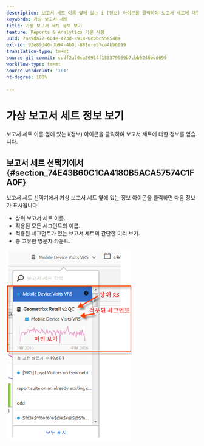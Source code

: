 ```yaml
---
description: 보고서 세트 이름 옆에 있는 i (정보) 아이콘을 클릭하여 보고서 세트에 대한 정보를 얻습니다.
keywords: 가상 보고서 세트
title: 가상 보고서 세트 정보 보기
feature: Reports & Analytics 기본 사항
uuid: 7aa9da77-604e-473d-a914-6c0bc558548a
exl-id: 92e89d40-db94-4b0c-881e-e57ca4bb6999
translation-type: tm+mt
source-git-commit: cddf2a76ca36914f133379959b7cbb5246bdd695
workflow-type: tm+mt
source-wordcount: '101'
ht-degree: 100%

---
```


# 가상 보고서 세트 정보 보기

보고서 세트 이름 옆에 있는 i(정보) 아이콘을 클릭하여 보고서 세트에 대한 정보를 얻습니다.

## 보고서 세트 선택기에서 {#section_74E43B60C1CA4180B5ACA57574C1FA0F}

보고서 세트 선택기에서 가상 보고서 세트 옆에 있는 정보 아이콘을 클릭하면 다음 정보가 표시됩니다.

* 상위 보고서 세트 이름.
* 적용된 모든 세그먼트의 이름.
* 적용된 세그먼트가 있는 보고서 세트의 간단한 미리 보기.
* 총 고유한 방문자 카운트.

![](assets/vrs-info.png)
